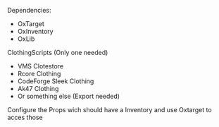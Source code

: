 Dependencies:
- OxTarget
- OxInventory
- OxLib

ClothingScripts (Only one needed)
- VMS Clotestore
- Rcore Clothing
- CodeForge Sleek Clothing
- Ak47 Clothing
- Or something else (Export needed)

Configure the Props wich should have a Inventory and use Oxtarget to acces those
